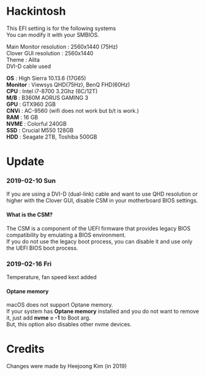 # Hackintosh
This EFI setting is for the following systems  
You can modify it with your SMBIOS.
	
 Main Monitor resolution : 2560x1440 (75Hz)  
 Clover GUI resolution : 2560x1440  
 Theme : Alita  
 DVI-D cable used  

 **OS** : High Sierra 10.13.6 (17G65)  
 **Monitor** : Viewsys QHD(75Hz), BenQ FHD(60Hz)  
 **CPU** : Intel i7-8700 3.2Ghz (6C/12T)  
 **M/B** : B360M AORUS GAMING 3  
 **GPU** : GTX960 2GB  
 **CNVi** : AC-9560 (wifi does not work but b/t is work.)  
 **RAM** : 16 GB  
 **NVME** : Colorful 240GB  
 **SSD** : Crucial M550 128GB  
 **HDD** : Seagate 2TB, Toshiba 500GB 
   
  

# Update
### 2019-02-10 Sun
If you are using a DVI-D (dual-link) cable and want to use QHD resolution or higher with the Clover GUI, disable CSM in your motherboard BIOS settings. 
#### What is the CSM?
The CSM is a component of the UEFI firmware that provides legacy BIOS compatibility by emulating a BIOS environment.  
If you do not use the legacy boot process, you can disable it and use only the UEFI BIOS boot process.

### 2019-02-16 Fri
Temperature, fan speed kext added  
#### Optane memory
macOS does not support Optane memory.  
If your system has **Optane memory** installed and you do not want to remove it, just add **nvme = -1** to Boot arg.  
But, this option also disables other nvme devices.


# Credits
Changes were made by Heejoong Kim (in 2019) 

